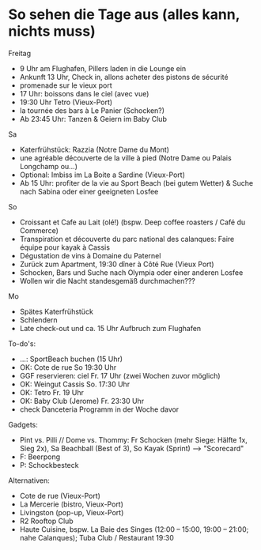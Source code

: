 # So sehen die Tage aus (alles kann, nichts muss)

Freitag
- 9 Uhr am Flughafen, Pillers laden in die Lounge ein
- Ankunft 13 Uhr, Check in, allons acheter des pistons de sécurité
- promenade sur le vieux port
- 17 Uhr: boissons dans le ciel (avec vue)
- 19:30 Uhr Tetro (Vieux-Port)
- la tournée des bars à Le Panier (Schocken?)
- Ab 23:45 Uhr: Tanzen & Geiern im Baby Club

Sa
- Katerfrühstück: Razzia (Notre Dame du Mont)
- une agréable découverte de la ville à pied (Notre Dame ou Palais Longchamp ou…)
- Optional: Imbiss im La Boite a Sardine (Vieux-Port)
- Ab 15 Uhr: profiter de la vie au Sport Beach (bei gutem Wetter) & Suche nach Sabina oder einer geeigneten Losfee

So
- Croissant et Cafe au Lait (olé!) (bspw. Deep coffee roasters / Café du Commerce)
- Transpiration et découverte du parc national des calanques: Faire équipe pour kayak à Cassis
- Dégustation de vins à Domaine du Paternel
- Zurück zum Apartment, 19:30 dîner à Côté Rue (Vieux Port)
- Schocken, Bars und Suche nach Olympia oder einer anderen Losfee
- Wollen wir die Nacht standesgemäß durchmachen???

Mo
- Spätes Katerfrühstück
- Schlendern
- Late check-out und ca. 15 Uhr Aufbruch zum Flughafen

To-do's:
- ...: SportBeach buchen (15 Uhr)
- OK: Cote de rue So 19:30 Uhr
- GGF reservieren: ciel Fr. 17 Uhr (zwei Wochen zuvor möglich)
- OK: Weingut Cassis So. 17:30 Uhr
- OK: Tetro Fr. 19 Uhr
- OK: Baby Club (Jerome) Fr. 23:30 Uhr
- check Danceteria Programm in der Woche davor

Gadgets:
- Pint vs. Pilli // Dome vs. Thommy: Fr Schocken (mehr Siege: Hälfte 1x, Sieg 2x), Sa Beachball (Best of 3), So Kayak (Sprint) --> "Scorecard"
- F: Beerpong
- P: Schockbesteck

Alternativen:
- Cote de rue (Vieux-Port)
- La Mercerie (bistro, Vieux-Port)
- Livingston (pop-up, Vieux-Port)
- R2 Rooftop Club
- Haute Cuisine, bspw. La Baie des Singes (12:00 – 15:00, 19:00 – 21:00; nahe Calanques); Tuba Club / Restaurant 19:30

